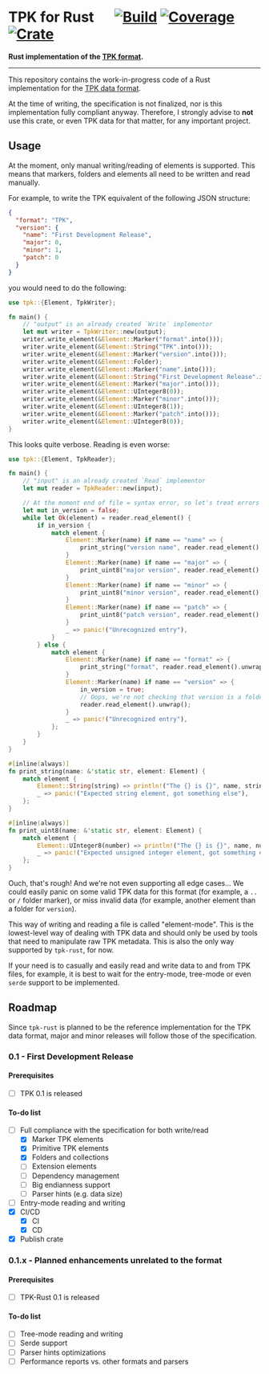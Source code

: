 # TPK for Rust &emsp; [![Build]][Build Link] [![Coverage]][Coverage Link] [![Crate]][Crate Link]

[Build]: https://img.shields.io/github/workflow/status/ltfourrier/tpk-rust/Build/master
[Build Link]: https://github.com/ltfourrier/tpk-rust/actions/workflows/main.yml
[Coverage]: https://img.shields.io/codecov/c/github/ltfourrier/tpk-rust
[Coverage Link]: https://codecov.io/gh/ltfourrier/tpk-rust
[Crate]: https://img.shields.io/crates/v/tpk
[Crate Link]: https://crates.io/crates/tpk

**Rust implementation of the [TPK format](https://github.com/ltfourrier/tpk-spec).**

---

This repository contains the work-in-progress code of a Rust implementation for the [TPK data format](https://github.com/ltfourrier/tpk-spec).

At the time of writing, the specification is not finalized, nor is this implementation fully compliant anyway. Therefore, I strongly advise to **not** use this crate, or even TPK data for that matter, for any important project.

## Usage

At the moment, only manual writing/reading of elements is supported. This means that markers, folders and elements all need to be written and read manually.

For example, to write the TPK equivalent of the following JSON structure:

```json
{
  "format": "TPK",
  "version": {
    "name": "First Development Release",
    "major": 0,
    "minor": 1,
    "patch": 0
  }
}
```

you would need to do the following:

```rust
use tpk::{Element, TpkWriter};

fn main() {
    // "output" is an already created `Write` implementor
    let mut writer = TpkWriter::new(output);
    writer.write_element(&Element::Marker("format".into()));
    writer.write_element(&Element::String("TPK".into()));
    writer.write_element(&Element::Marker("version".into()));
    writer.write_element(&Element::Folder);
    writer.write_element(&Element::Marker("name".into()));
    writer.write_element(&Element::String("First Development Release".into()));
    writer.write_element(&Element::Marker("major".into()));
    writer.write_element(&Element::UInteger8(0));
    writer.write_element(&Element::Marker("minor".into()));
    writer.write_element(&Element::UInteger8(1));
    writer.write_element(&Element::Marker("patch".into()));
    writer.write_element(&Element::UInteger8(0));
}
```

This looks quite verbose. Reading is even worse:

```rust
use tpk::{Element, TpkReader};

fn main() {
    // "input" is an already created `Read` implementor
    let mut reader = TpkReader::new(input);

    // At the moment end of file = syntax error, so let's treat errors as EOF
    let mut in_version = false;
    while let Ok(element) = reader.read_element() {
        if in_version {
            match element {
                Element::Marker(name) if name == "name" => {
                    print_string("version name", reader.read_element().unwrap());
                }
                Element::Marker(name) if name == "major" => {
                    print_uint8("major version", reader.read_element().unwrap());
                }
                Element::Marker(name) if name == "minor" => {
                    print_uint8("minor version", reader.read_element().unwrap());
                }
                Element::Marker(name) if name == "patch" => {
                    print_uint8("patch version", reader.read_element().unwrap());
                }
                _ => panic!("Unrecognized entry"),
            }
        } else {
            match element {
                Element::Marker(name) if name == "format" => {
                    print_string("format", reader.read_element().unwrap());
                }
                Element::Marker(name) if name == "version" => {
                    in_version = true;
                    // Oops, we're not checking that version is a folder!
                    reader.read_element().unwrap();
                }
                _ => panic!("Unrecognized entry"),
            };
        }
    }
}

#[inline(always)]
fn print_string(name: &'static str, element: Element) {
    match element {
        Element::String(string) => println!("The {} is {}", name, string),
        _ => panic!("Expected string element, got something else"),
    };
}

#[inline(always)]
fn print_uint8(name: &'static str, element: Element) {
    match element {
        Element::UInteger8(number) => println!("The {} is {}", name, number),
        _ => panic!("Expected unsigned integer element, got something else"),
    };
}
```

Ouch, that's rough! And we're not even supporting all edge cases... We could easily panic on some valid TPK data for this format (for example, a `..` or `/` folder marker), or miss invalid data (for example, another element than a folder for `version`).

This way of writing and reading a file is called "element-mode". This is the lowest-level way of dealing with TPK data and should only be used by tools that need to manipulate raw TPK metadata. This is also the only way supported by `tpk-rust`, for now.

If your need is to casually and easily read and write data to and from TPK files, for example, it is best to wait for the entry-mode, tree-mode or even `serde` support to be implemented.

## Roadmap

Since `tpk-rust` is planned to be the reference implementation for the TPK data format, major and minor releases will follow those of the specification.

### 0.1 - First Development Release

#### Prerequisites

- [ ] TPK 0.1 is released

#### To-do list

- [ ] Full compliance with the specification for both write/read
  - [x] Marker TPK elements
  - [x] Primitive TPK elements
  - [x] Folders and collections
  - [ ] Extension elements
  - [ ] Dependency management
  - [ ] Big endianness support
  - [ ] Parser hints (e.g. data size)
- [ ] Entry-mode reading and writing
- [x] CI/CD
  - [x] CI
  - [x] CD
- [x] Publish crate

### 0.1.x - Planned enhancements unrelated to the format

#### Prerequisites

- [ ] TPK-Rust 0.1 is released

#### To-do list

- [ ] Tree-mode reading and writing
- [ ] Serde support
- [ ] Parser hints optimizations
- [ ] Performance reports vs. other formats and parsers